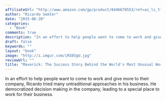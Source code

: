 ```yaml
---
affiliateUrl: "http://www.amazon.com/gp/product/0446670553/ref=as_li_tl?ie=UTF8&camp=1789&creative=390957&creativeASIN=0446670553&linkCode=as2&tag=jaktre-20&linkId=VRPSQ3DZK5OEDCHG"
author: "Ricardo Semler"
date: "2015-06-20"
categories:
  - "Book"
comments: true
description: "In an effort to help people want to come to work and give more to their company, Ricardo tried many untraditional approaches in his business.  He demo"
draft: false
keywords: ""
layout: "book"
image: "http://i.imgur.com/iR58SgU.jpg"
reviewUrl: ""
title: "Maverick: The Success Story Behind the World's Most Unusual Workplace"
---
```


In an effort to help people want to come to work and give more to their company, Ricardo tried many untraditional approaches in his business.  He democratized decision making in the company, leading to a special place to work for their business.
